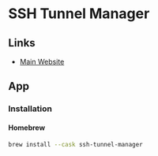 # SSH Tunnel Manager

## Links

- [Main Website](https://tynsoe.org/stm/)

## App

### Installation

#### Homebrew

```sh
brew install --cask ssh-tunnel-manager
```
